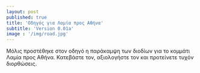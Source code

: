 ```yaml
---
layout: post
published: true
title: 'Οδηγός για Λαμία προς Αθήνα'
subtitle: 'Version 0.01a'
image : '/img/road.jpg'
---
```

Μόλις προστέθηκε στον οδηγό η παράκαμψη των διοδίων για το κομμάτι Λαμία προς Αθήνα. Κατεβάστε τον, αξιολογήστε τον και προτείνετε τυχόν διορθώσεις. 

